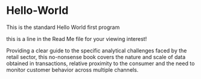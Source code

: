 # Hello-World
This is the standard Hello World first program

this is a line in the Read Me file for your viewing interest!


Providing a clear guide to the specific analytical challenges faced by the retail sector, this no-nonsense book covers the nature and scale of data obtained in transactions, relative proximity to the consumer and the need to monitor customer behavior across multiple channels.

